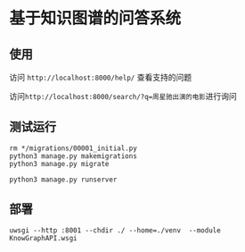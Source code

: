 
# 基于知识图谱的问答系统

## 使用

访问 `http://localhost:8000/help/` 查看支持的问题

访问`http://localhost:8000/search/?q=周星驰出演的电影`进行询问

## 测试运行

```
rm */migrations/00001_initial.py
python3 manage.py makemigrations
python3 manage.py migrate

python3 manage.py runserver
```


## 部署

``` 
uwsgi --http :8001 --chdir ./ --home=./venv  --module KnowGraphAPI.wsgi
```